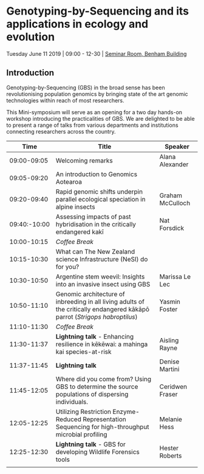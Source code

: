 # Genotyping-by-Sequencing and its applications in ecology and evolution

Tuesday June 11 2019 | 09:00 - 12-30 | [Seminar Room, Benham Building](https://goo.gl/maps/62XWtwgqsKxKir4V9)


## Introduction

Genotyping-by-Sequencing (GBS) in the broad sense has been revolutionising population genomics by bringing state of the art genomic technologies within reach of most researchers.

This Mini-symposium will serve as an opening for a two day hands-on workshop introducing the practicalities of GBS. We are delighted to be able to present a range of talks from various departments and institutions connecting researchers across the country.


Time | Title | Speaker |
------|------|-----|
09:00-09:05 | Welcoming remarks | Alana Alexander |
09:05-09:20 | An introduction to Genomics Aotearoa | |
09:20-09:40 | Rapid genomic shifts underpin parallel ecological speciation in alpine insects  | Graham McCulloch |
09:40:-10:00 | Assessing impacts of past hybridisation in the critically endangered kakī  | Nat Forsdick |
10:00-10:15 | *Coffee Break* | |
10:15-10:30 | What can The New Zealand science Infrastructure (NeSI)  do for you? |  |
10:30-10:50 | Argentine stem weevil: Insights into an invasive insect using GBS | Marissa Le Lec |
10:50-11:10 | Genomic architecture of inbreeding in all living adults of the critically endangered kākāpō parrot (*Strigops habroptilus*) | Yasmin Foster |
11:10-11:30 | *Coffee Break* | |
11:30-11:37 | **Lightning talk** - Enhancing resilience in kēkēwai: a mahinga kai species-at-risk | Aisling Rayne |
11:37-11:45 | **Lightning talk**  | Denise Martini |
11:45-12:05 | Where did you come from? Using GBS to determine the source populations of dispersing individuals. | Ceridwen Fraser |
12:05-12:25 | Utilizing Restriction Enzyme-Reduced Representation Sequencing for high-throughput microbial profiling | Melanie Hess |
12:25-12:30 | **Lightning talk** - GBS for developing Wildlife Forensics tools | Hester Roberts |
| | |

